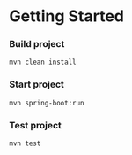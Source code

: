 # Getting Started

### Build project
`mvn clean install`

### Start project
`mvn spring-boot:run`

### Test project
`mvn test`
